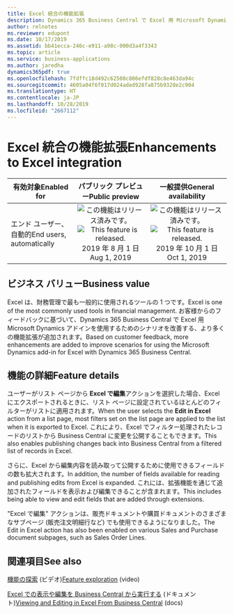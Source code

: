 ```yaml
---
title: Excel 統合の機能拡張
description: Dynamics 365 Business Central で Excel 用 Microsoft Dynamics アドインを使用するためのサポートされるユース ケースの数を増やしています。 ユーザー エクスペリエンスを向上させるために、データ ビューもより合理化されます。
author: relnotes
ms.reviewer: edupont
ms.date: 10/17/2019
ms.assetid: bb41ecca-246c-e911-a98c-000d3a4f3343
ms.topic: article
ms.service: business-applications
ms.author: jaredha
dynamics365pdf: true
ms.openlocfilehash: 7fdffc18d492c62508c806efdf828c8e463da94c
ms.sourcegitcommit: 4605a04f6f017d024aded928fa875b9328e2c904
ms.translationtype: HT
ms.contentlocale: ja-JP
ms.lasthandoff: 10/28/2019
ms.locfileid: "2667112"
---
```

# <a name="enhancements-to-excel-integration"></a><span data-ttu-id="7b4c4-104">Excel 統合の機能拡張</span><span class="sxs-lookup"><span data-stu-id="7b4c4-104">Enhancements to Excel integration</span></span>


| <span data-ttu-id="7b4c4-105">有効対象</span><span class="sxs-lookup"><span data-stu-id="7b4c4-105">Enabled for</span></span>    |  <span data-ttu-id="7b4c4-106">パブリック プレビュー</span><span class="sxs-lookup"><span data-stu-id="7b4c4-106">Public preview</span></span> | <span data-ttu-id="7b4c4-107">一般提供</span><span class="sxs-lookup"><span data-stu-id="7b4c4-107">General availability</span></span> | 
| ---------- | :----------: |:----------: |
|<span data-ttu-id="7b4c4-108">エンド ユーザー、自動的</span><span class="sxs-lookup"><span data-stu-id="7b4c4-108">End users, automatically</span></span>|<span data-ttu-id="7b4c4-109">![この機能はリリース済みです。](/dynamics365-release-plan/media/green-checkmark.png "この機能はリリース済みです。")</span><span class="sxs-lookup"><span data-stu-id="7b4c4-109">![This feature is released.](/dynamics365-release-plan/media/green-checkmark.png "This feature is released.")</span></span> <span data-ttu-id="7b4c4-110">2019 年 8 月 1 日</span><span class="sxs-lookup"><span data-stu-id="7b4c4-110">Aug 1, 2019</span></span>| <span data-ttu-id="7b4c4-111">![この機能はリリース済みです。](/dynamics365-release-plan/media/green-checkmark.png "この機能はリリース済みです。")</span><span class="sxs-lookup"><span data-stu-id="7b4c4-111">![This feature is released.](/dynamics365-release-plan/media/green-checkmark.png "This feature is released.")</span></span> <span data-ttu-id="7b4c4-112">2019 年 10 月 1 日</span><span class="sxs-lookup"><span data-stu-id="7b4c4-112">Oct 1, 2019</span></span>|


## <a name="business-value"></a><span data-ttu-id="7b4c4-113">ビジネス バリュー</span><span class="sxs-lookup"><span data-stu-id="7b4c4-113">Business value</span></span>
<!-- bv start -->
<span data-ttu-id="7b4c4-114">Excel は、財務管理で最も一般的に使用されるツールの 1 つです。</span><span class="sxs-lookup"><span data-stu-id="7b4c4-114">Excel is one of the most commonly used tools in financial management.</span></span> <span data-ttu-id="7b4c4-115">お客様からのフィードバックに基づいて、Dynamics 365 Business Central で Excel 用 Microsoft Dynamics アドインを使用するためのシナリオを改善する、より多くの機能拡張が追加されます。</span><span class="sxs-lookup"><span data-stu-id="7b4c4-115">Based on customer feedback, more enhancements are added to improve scenarios for using the Microsoft Dynamics add-in for Excel with Dynamics 365 Business Central.</span></span>
<!-- bv end -->



## <a name="feature-details"></a><span data-ttu-id="7b4c4-116">機能の詳細</span><span class="sxs-lookup"><span data-stu-id="7b4c4-116">Feature details</span></span>
<!--feature detail start -->
<span data-ttu-id="7b4c4-117">ユーザーがリスト ページから **Excel で編集**アクションを選択した場合、Excel にエクスポートされるときに、リスト ページに設定されているほとんどのフィルターがリストに適用されます。</span><span class="sxs-lookup"><span data-stu-id="7b4c4-117">When the user selects the **Edit in Excel** action from a list page, most filters set on the list page are applied to the list when it is exported to Excel.</span></span> <span data-ttu-id="7b4c4-118">これにより、Excel でフィルター処理されたレコードのリストから Business Central に変更を公開することもできます。</span><span class="sxs-lookup"><span data-stu-id="7b4c4-118">This also enables publishing changes back into Business Central from a filtered list of records in Excel.</span></span>

<span data-ttu-id="7b4c4-119">さらに、Excel から編集内容を読み取って公開するために使用できるフィールドの数も拡大されます。</span><span class="sxs-lookup"><span data-stu-id="7b4c4-119">In addition, the number of fields available for reading and publishing edits from Excel is expanded.</span></span> <span data-ttu-id="7b4c4-120">これには、拡張機能を通じて追加されたフィールドを表示および編集できることが含まれます。</span><span class="sxs-lookup"><span data-stu-id="7b4c4-120">This includes being able to view and edit fields that are added through extensions.</span></span>

<span data-ttu-id="7b4c4-121">"Excel で編集" アクションは、販売ドキュメントや購買ドキュメントのさまざまなサブページ (販売注文明細行など) でも使用できるようになりました。</span><span class="sxs-lookup"><span data-stu-id="7b4c4-121">The Edit in Excel action has also been enabled on various Sales and Purchase document subpages, such as Sales Order Lines.</span></span>
<!--feature detail end -->










## <a name="see-also"></a><span data-ttu-id="7b4c4-122">関連項目</span><span class="sxs-lookup"><span data-stu-id="7b4c4-122">See also</span></span>
<span data-ttu-id="7b4c4-123">[機能の探索](https://aka.ms/ROGBC19RW2ROV8) (ビデオ)</span><span class="sxs-lookup"><span data-stu-id="7b4c4-123">[Feature exploration](https://aka.ms/ROGBC19RW2ROV8) (video)</span></span>

<span data-ttu-id="7b4c4-124">[Excel での表示や編集を Business Central から実行する](https://docs.microsoft.com/dynamics365/business-central/across-work-with-excel) (ドキュメント)</span><span class="sxs-lookup"><span data-stu-id="7b4c4-124">[Viewing and Editing in Excel From Business Central](https://docs.microsoft.com/dynamics365/business-central/across-work-with-excel) (docs)</span></span>
